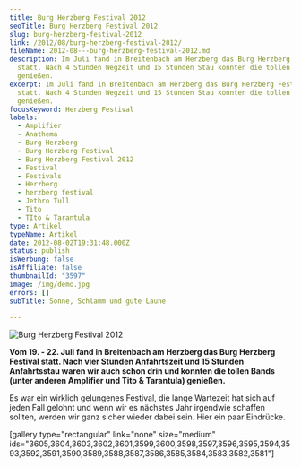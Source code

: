 ```yaml
---
title: Burg Herzberg Festival 2012
seoTitle: Burg Herzberg Festival 2012
slug: burg-herzberg-festival-2012
link: /2012/08/burg-herzberg-festival-2012/
fileName: 2012-08---burg-herzberg-festival-2012.md
description: Im Juli fand in Breitenbach am Herzberg das Burg Herzberg Festival
  statt. Nach 4 Stunden Wegzeit und 15 Stunden Stau konnten die tollen Bands
  genießen.
excerpt: Im Juli fand in Breitenbach am Herzberg das Burg Herzberg Festival
  statt. Nach 4 Stunden Wegzeit und 15 Stunden Stau konnten die tollen Bands
  genießen.
focusKeyword: Herzberg Festival
labels:
  - Amplifier
  - Anathema
  - Burg Herzberg
  - Burg Herzberg Festival
  - Burg Herzberg Festival 2012
  - Festival
  - Festivals
  - Herzberg
  - herzberg festival
  - Jethro Tull
  - Tito
  - TIto & Tarantula
type: Artikel
typeName: Artikel
date: 2012-08-02T19:31:48.000Z
status: publish
isWerbung: false
isAffiliate: false
thumbnailId: "3597"
image: /img/demo.jpg
errors: []
subTitle: Sonne, Schlamm und gute Laune
  
---
```


![Burg Herzberg Festival 2012](http://cardamonchai.com/wp-content/uploads/2012/08/Herzberg-Flyer-640x897.jpg "Burg Herzberg Festival 2012")

**Vom 19. - 22. Juli fand in Breitenbach am Herzberg das Burg Herzberg Festival
statt. Nach vier Stunden Anfahrtszeit und 15 Stunden Anfahrtsstau waren wir auch
schon drin und konnten die tollen Bands (unter anderen Amplifier und Tito &amp;
Tarantula) genießen.**

Es war ein wirklich gelungenes Festival, die lange Wartezeit hat sich auf jeden
Fall gelohnt und wenn wir es nächstes Jahr irgendwie schaffen sollten, werden
wir ganz sicher wieder dabei sein. Hier ein paar Eindrücke.

[gallery type="rectangular" link="none" size="medium"
ids="3605,3604,3603,3602,3601,3599,3600,3598,3597,3596,3595,3594,3593,3592,3591,3590,3589,3588,3587,3586,3585,3584,3583,3582,3581"]

  